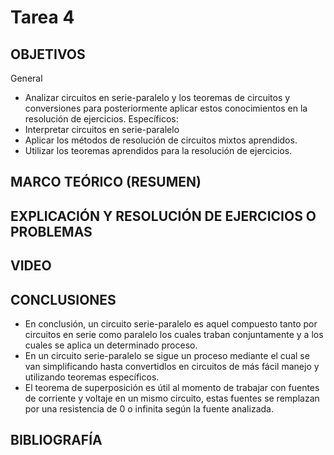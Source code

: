 # Tarea 4

## OBJETIVOS

General
-	Analizar circuitos en serie-paralelo y los teoremas de circuitos y conversiones para posteriormente aplicar estos conocimientos en la resolución de ejercicios.
Específicos:
-	Interpretar circuitos en serie-paralelo
-	Aplicar los métodos de resolución de circuitos mixtos aprendidos.
-	Utilizar los teoremas aprendidos para la resolución de ejercicios.

## MARCO TEÓRICO (RESUMEN)

## EXPLICACIÓN Y RESOLUCIÓN DE EJERCICIOS O PROBLEMAS

## VIDEO

## CONCLUSIONES

-	En conclusión, un circuito serie-paralelo es aquel compuesto tanto por circuitos en serie como paralelo los cuales traban conjuntamente y a los cuales se aplica un determinado proceso.
-	En un circuito serie-paralelo se sigue un proceso mediante el cual se van simplificando hasta convertidlos en circuitos de más fácil manejo y utilizando teoremas específicos.
-	El teorema de superposición es útil al momento de trabajar con fuentes de corriente y voltaje en un mismo circuito, estas fuentes se remplazan por una resistencia de 0 o infinita según la fuente analizada.


## BIBLIOGRAFÍA
